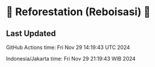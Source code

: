 
# 🌳 Reforestation (Reboisasi) 🌲

## Last Updated

GitHub Actions time: Fri Nov 29 14:19:43 UTC 2024

Indonesia/Jakarta time: Fri Nov 29 21:19:43 WIB 2024

